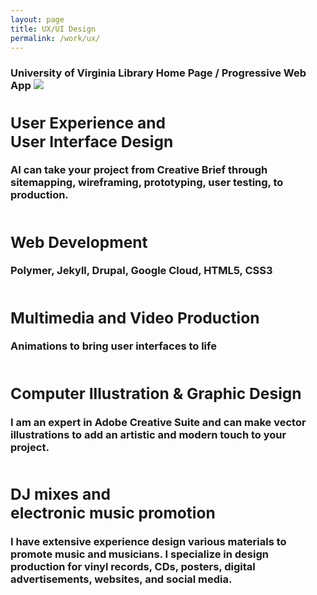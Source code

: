 ```yaml
---
layout: page
title: UX/UI Design
permalink: /work/ux/
---
```


<h3>University of Virginia Library Home Page / Progressive Web App



<img src="../images/projects/wireframe_desktop-01.png" style="left:auto; right:auto;" />

<section id="two" class="wrapper alt style2">
						<section class="spotlight">
							<div class="image"><img src="../images/uxdesign.png" alt="" /></div><div class="content">
								<h2>User Experience and <br />User Interface Design</h2>
								<p>AI can take your project from Creative Brief through sitemapping, wireframing, prototyping, user testing, to production.</p>
							</div>
						</section>
						<section class="spotlight">
							<div class="image"><img src="../images/webdev.jpg" alt="" /></div><div class="content">
								<h2>Web Development</h2>
								<p>Polymer, Jekyll, Drupal, Google Cloud, HTML5, CSS3</p>
							</div>
						</section>
						<section class="spotlight">
							<div class="image"><img src="../images/animation.jpg" alt="" /></div><div class="content">
								<h2>Multimedia and Video Production</h2>
								<p>Animations to bring user interfaces to life </p>
							</div>
						</section>
									<section class="spotlight">
							<div class="image"><img src="../images/webdev.jpg" alt="" /></div><div class="content">
								<h2>Computer Illustration &amp; Graphic Design </h2>
								<p>I am an expert in Adobe Creative Suite and can make vector illustrations to add an artistic and modern touch to your project.</p>
							</div>
						</section>
						<section class="spotlight">
							<div class="image"><img src="../images/uxdesign.png" alt="" /></div><div class="content">
								<h2>DJ mixes and <br />electronic music promotion</h2>
								<p>I have extensive experience design various materials to promote music and musicians. I specialize in design production for vinyl records, CDs, posters, digital advertisements, websites, and social media.</p>
							</div>
						</section>
					</section>